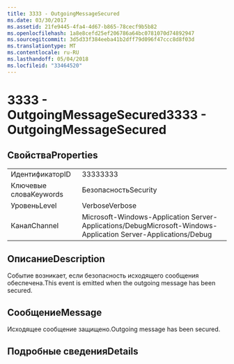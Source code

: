 ```yaml
---
title: 3333 - OutgoingMessageSecured
ms.date: 03/30/2017
ms.assetid: 21fe9445-4fa4-4d67-b865-78cecf9b5b82
ms.openlocfilehash: 1a8e8cefd25ef206786a64bc0781070d74892947
ms.sourcegitcommit: 3d5d33f384eeba41b2dff79d096f47ccc8d8f03d
ms.translationtype: MT
ms.contentlocale: ru-RU
ms.lasthandoff: 05/04/2018
ms.locfileid: "33464520"
---
```

# <a name="3333---outgoingmessagesecured"></a><span data-ttu-id="b32c9-102">3333 - OutgoingMessageSecured</span><span class="sxs-lookup"><span data-stu-id="b32c9-102">3333 - OutgoingMessageSecured</span></span>
## <a name="properties"></a><span data-ttu-id="b32c9-103">Свойства</span><span class="sxs-lookup"><span data-stu-id="b32c9-103">Properties</span></span>  
  
|||  
|-|-|  
|<span data-ttu-id="b32c9-104">Идентификатор</span><span class="sxs-lookup"><span data-stu-id="b32c9-104">ID</span></span>|<span data-ttu-id="b32c9-105">3333</span><span class="sxs-lookup"><span data-stu-id="b32c9-105">3333</span></span>|  
|<span data-ttu-id="b32c9-106">Ключевые слова</span><span class="sxs-lookup"><span data-stu-id="b32c9-106">Keywords</span></span>|<span data-ttu-id="b32c9-107">Безопасность</span><span class="sxs-lookup"><span data-stu-id="b32c9-107">Security</span></span>|  
|<span data-ttu-id="b32c9-108">Уровень</span><span class="sxs-lookup"><span data-stu-id="b32c9-108">Level</span></span>|<span data-ttu-id="b32c9-109">Verbose</span><span class="sxs-lookup"><span data-stu-id="b32c9-109">Verbose</span></span>|  
|<span data-ttu-id="b32c9-110">Канал</span><span class="sxs-lookup"><span data-stu-id="b32c9-110">Channel</span></span>|<span data-ttu-id="b32c9-111">Microsoft-Windows-Application Server-Applications/Debug</span><span class="sxs-lookup"><span data-stu-id="b32c9-111">Microsoft-Windows-Application Server-Applications/Debug</span></span>|  
  
## <a name="description"></a><span data-ttu-id="b32c9-112">Описание</span><span class="sxs-lookup"><span data-stu-id="b32c9-112">Description</span></span>  
 <span data-ttu-id="b32c9-113">Событие возникает, если безопасность исходящего сообщения обеспечена.</span><span class="sxs-lookup"><span data-stu-id="b32c9-113">This event is emitted when the outgoing message has been secured.</span></span>  
  
## <a name="message"></a><span data-ttu-id="b32c9-114">Сообщение</span><span class="sxs-lookup"><span data-stu-id="b32c9-114">Message</span></span>  
 <span data-ttu-id="b32c9-115">Исходящее сообщение защищено.</span><span class="sxs-lookup"><span data-stu-id="b32c9-115">Outgoing message has been secured.</span></span>  
  
## <a name="details"></a><span data-ttu-id="b32c9-116">Подробные сведения</span><span class="sxs-lookup"><span data-stu-id="b32c9-116">Details</span></span>
